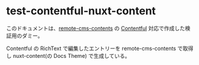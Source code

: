 # test-contentful-nuxt-content

このドキュメントは、[remote-cms-contents](https://github.com/hankei6km/remote-cms-contents) の [Contentful](https://www.contentful.com/) 対応で作成した検証用のダミー。

Contentful の RichText で編集したエントリーを remote-cms-contents で取得し nuxt-content(の Docs Theme) で生成している。
